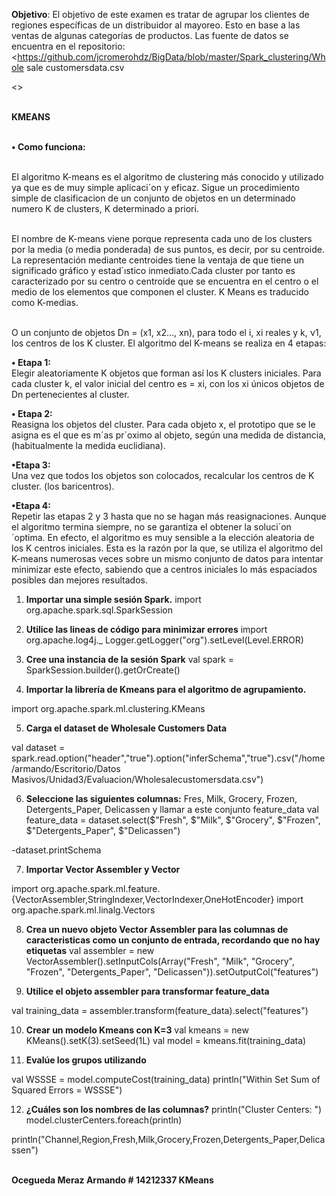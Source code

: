 


**Objetivo**: El objetivo de este examen es tratar de agrupar los clientes de regiones específicas de un distribuidor al mayoreo. Esto en base a las ventas de algunas categorías de productos. Las fuente de datos se encuentra en el repositorio: <https://github.com/jcromerohdz/BigData/blob/master/Spark_clustering/Whole sale customersdata.csv


<>

<b><br> KMEANS</b></br>  

<b><br> &bull; Como funciona:</b></br>

 <br>  El algoritmo K-means es el algoritmo de clustering más conocido y utilizado ya que es de muy simple aplicaci´on y eficaz. Sigue un procedimiento simple de clasificacion de un conjunto de objetos en un determinado numero K de clusters, K determinado a priori.</br>  

<br> El nombre de K-means viene porque representa cada uno de los clusters por la
media (o media ponderada) de sus puntos, es decir, por su centroide. La
representación mediante centroides tiene la ventaja de que tiene un significado gráfico y estad´ıstico inmediato.Cada cluster por tanto es caracterizado por su centro o centroide que se encuentra en el centro o el medio de los elementos que componen el cluster. K Means es traducido como K-medias.</br> 

<br> O un conjunto de objetos Dn = (x1, x2..., xn), para todo el i, xi reales y k, ν1, los centros de los K cluster. El algoritmo del K-means se realiza en 4 etapas: </br>


<b>&bull; Etapa 1:</b> 
 <br>Elegir aleatoriamente K objetos que forman así los K clusters iniciales. Para cada cluster k, el valor inicial del centro es = xi, con los xi únicos objetos de Dn pertenecientes al cluster.</br>

<b>&bull;  Etapa 2: </b> 
<br>Reasigna los objetos del cluster. Para cada objeto x, el prototipo que se le asigna es el que es m´as pr´oximo al objeto, según una medida de distancia, (habitualmente la medida euclidiana).</br>

<b>&bull;Etapa 3: </b> 
 <br>Una vez que todos los objetos son colocados, recalcular los centros de K cluster. (los baricentros).</br>

<b>&bull;Etapa 4:</b> 
 <br>Repetir las etapas 2 y 3 hasta que no se hagan más reasignaciones.
Aunque el algoritmo termina siempre, no se garantiza el obtener la soluci´on
´optima. En efecto, el algoritmo es muy sensible a la elección aleatoria de los K centros iniciales. Esta es la razón por la que, se utiliza el algoritmo del K-means numerosas veces sobre un mismo conjunto de datos para intentar minimizar este efecto, sabiendo que a centros iniciales lo más espaciados posibles dan mejores resultados. </br>


1. **Importar una simple sesión Spark.**
import org.apache.spark.sql.SparkSession

2. **Utilice las lineas de código para minimizar errores**
import org.apache.log4j._
Logger.getLogger("org").setLevel(Level.ERROR)

3. **Cree una instancia de la sesión Spark**
val spark = SparkSession.builder().getOrCreate()


4. **Importar la librería de Kmeans para el algoritmo de agrupamiento.**

import org.apache.spark.ml.clustering.KMeans


5. **Carga el dataset de Wholesale Customers Data**

val dataset = spark.read.option("header","true").option("inferSchema","true").csv("/home/armando/Escritorio/Datos Masivos/Unidad3/Evaluacion/Wholesalecustomersdata.csv")

6. **Seleccione las siguientes columnas:** Fres, Milk, Grocery, Frozen, Detergents_Paper, Delicassen y llamar a este conjunto feature_data
val feature_data = dataset.select($"Fresh", $"Milk", $"Grocery", $"Frozen", $"Detergents_Paper", $"Delicassen")

-dataset.printSchema

7. **Importar Vector Assembler y Vector**

import org.apache.spark.ml.feature.{VectorAssembler,StringIndexer,VectorIndexer,OneHotEncoder}
import org.apache.spark.ml.linalg.Vectors

8. **Crea un nuevo objeto Vector Assembler para las columnas de caracteristicas como un conjunto de entrada, recordando que no hay etiquetas**
val assembler = new VectorAssembler().setInputCols(Array("Fresh", "Milk", "Grocery", "Frozen", "Detergents_Paper", "Delicassen")).setOutputCol("features")

9. **Utilice el objeto assembler para transformar feature_data**

val training_data = assembler.transform(feature_data).select("features")

10. **Crear un modelo Kmeans con K=3**
val kmeans = new KMeans().setK(3).setSeed(1L)
val model = kmeans.fit(training_data)

11. **Evalúe los grupos utilizando**

val WSSSE = model.computeCost(training_data)
println("Within Set Sum of Squared Errors = WSSSE")

12. **¿Cuáles son los nombres de las columnas?**
println("Cluster Centers: ")
model.clusterCenters.foreach(println)


println("Channel,Region,Fresh,Milk,Grocery,Frozen,Detergents_Paper,Delicassen") 


<b><br>  Ocegueda Meraz Armando # 14212337     KMeans </b> </br>  
